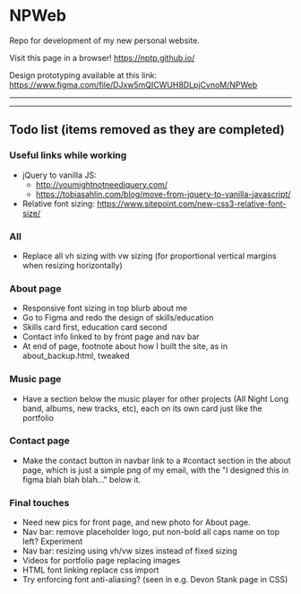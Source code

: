 # NPWeb

Repo for development of my new personal website.

Visit this page in a browser!
https://nptp.github.io/

Design prototyping available at this link:
https://www.figma.com/file/DJxw5mQICWUH8DLpjCvnoM/NPWeb

---

---

## Todo list (items removed as they are completed)

### Useful links while working

- jQuery to vanilla JS:
  - http://youmightnotneedjquery.com/
  - https://tobiasahlin.com/blog/move-from-jquery-to-vanilla-javascript/
- Relative font sizing: https://www.sitepoint.com/new-css3-relative-font-size/

### All

- Replace all vh sizing with vw sizing (for proportional vertical margins when resizing horizontally)

### About page

- Responsive font sizing in top blurb about me
- Go to Figma and redo the design of skills/education
- Skills card first, education card second
- Contact info linked to by front page and nav bar
- At end of page, footnote about how I built the site, as in about_backup.html, tweaked

### Music page

- Have a section below the music player for other projects (All Night Long band, albums, new tracks, etc), each on its own card just like the portfolio

### Contact page

- Make the contact button in navbar link to a #contact section in the about page, which is just a simple png of my email, with the "I designed this in figma blah blah blah..." below it.

### Final touches

- Need new pics for front page, and new photo for About page.
- Nav bar: remove placeholder logo, put non-bold all caps name on top left? Experiment
- Nav bar: resizing using vh/vw sizes instead of fixed sizing
- Videos for portfolio page replacing images
- HTML font linking replace css import
- Try enforcing font anti-aliasing? (seen in e.g. Devon Stank page in CSS)
